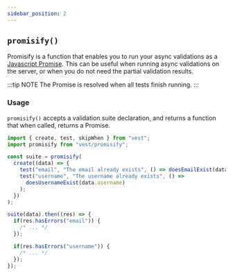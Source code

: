 ```yaml
---
sidebar_position: 2
---
```


## `promisify()`

Promisify is a function that enables you to run your async validations as a [Javascript Promise](https://developer.mozilla.org/en-US/docs/Web/JavaScript/Reference/Global_Objects/Promise).
This can be useful when running async validations on the server, or when you do not need the partial validation results.

:::tip NOTE
The Promise is resolved when all tests finish running.
:::

### Usage

`promisify()` accepts a validation suite declaration, and returns a function that when called, returns a Promise.

```js
import { create, test, skipWhen } from "vest";
import promisify from "vest/promisify";

const suite = promisify(
  create((data) => {
    test("email", "The email already exists", () => doesEmailExist(data.email));
    test("username", "The username already exists", () =>
      doesUsernameExist(data.username)
    );
  })
);

suite(data).then((res) => {
  if(res.hasErrors("email")) {
    /* ... */
  });

  if(res.hasErrors("username")) {
    /* ... */
  });
});
```
